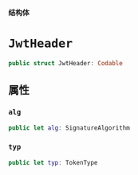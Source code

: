 **结构体**

# `JwtHeader`

```swift
public struct JwtHeader: Codable
```

## 属性
### `alg`

```swift
public let alg: SignatureAlgorithm
```

### `typ`

```swift
public let typ: TokenType
```
